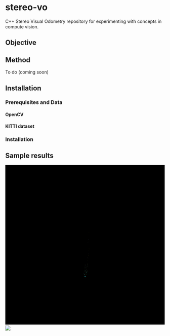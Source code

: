 # stereo-vo
C++ Stereo Visual Odometry repository for experimenting with concepts in compute vision.
## Objective

## Method
To do (coming soon)

## Installation 

### Prerequisites and Data
#### OpenCV
#### KITTI dataset
### Installation


## Sample results

<img src="animations/trajectory.gif" width="700">
<img src="animations/tracking.gif" width="700">
